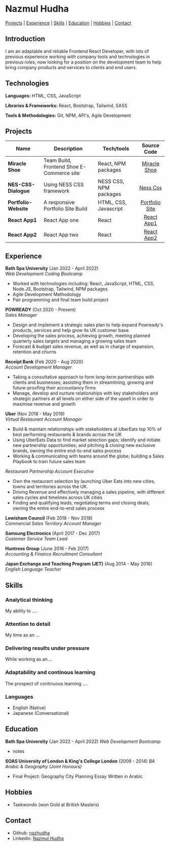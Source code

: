 # Nazmul Hudha

[Projects](#projects) | [Experience](#experience) | [Skills](#skills) | [Education](#education) | [Hobbies](#hobbies) | [Contact](#contact)

## Introduction

I am an adaptable and reliable Frontend React Developer, with lots of previous experience working with company tools and technologies in previous roles; now looking for a position on the development team to help bring company products and services to clients and end users.

## Technologies
**Languages:** HTML, CSS, JavaScript

**Libraries & Frameworks:** React, Bootstrap, Tailwind, SASS

**Tools & Methodologies:** Git, NPM, API's, Agile Development

## Projects

| Name                         | Description       | Tech/tools        | Source Code |
| ---------------------------- | ----------------- | ----------------- | :---------: |
| **Miracle Shoe** | Team Build, Frontend Shoe E-Commerce site   | React, NPM packages | [Miracle Shoe](https://github.com/nazhudha/miracle-shoes-ecommerce) |
| **NES-CSS-Dialogue**          | Using NESS CSS framework   |  NESS CSS, NPM packages   |  [Ness Css ](https://github.com/nazhudha/css---NES-CSS-Dialogue)  |
| **Portfolio-Website**         |  A responsive Portfolio Site Build   |  HTML, CSS, Javascript   |  [Portfolio Site](https://github.com/nazhudha/Portfolio-Website)  |
| **React App1**    |  React App one  |  React  |  [React App1](https://github.com/nazhudha?tab=repositories)  |
| **React App2**    |  React App two  |  React  |  [React App2](https://github.com/nazhudha?tab=repositories)  |

## Experience

**Bath Spa University** (Jan 2022 - April 2022)  
_Web Development Coding Bootcamp_

- Worked with technologies including: React, JavaScript, HTML, CSS, Node.JS, Bootstrap, Tailwind, NPM packages 
- Agile Development Methodology
- Pair programming and final team build project 

**POWREADY** (Oct 2020 - Present)  
_Sales Manager_

- Design and implement a strategic sales plan to help expand Powready's products, services and help grow its UK customer base.
- Developing the sales process, achieving growth, meeting planned quarterly sales targets and managing a growing sales team
- Forecast & budget sales revenue, as well as in charge of expansion, retention and churns 

**Receipt Bank** (Feb 2020 - Aug 2020)  
_Account Development Manager_

- Taking a consultative approach to form long-term partnerships with clients and businesses; assisting them in streamlining, growing and future-proofing their accountancy firms
- Manage, develop and nurture relationships with key stakeholders and strategic partners at all levels on either side of the upsell in order to maximise revenue and growth 

**Uber** (Nov 2018 - May 2019)  
_Virtual Restaurant Account Manager_

- Build & maintain relationships with stakeholders at UberEats top 10% of best performing restaurants & brands across the UK
- Using UberEats Data to find market selection gaps; identify and initiate new partnership opportunities; and pitching & closing new exclusive brands, owning the entire end-to-end sales process
- Working & communicating with teams around the globe; building a Sales Playbook to train future sales team

_Restaurant Partnership Account Executive_
- Own the restaurant selection by launching Uber Eats into new cities, towns and territories across the UK.
- Driving Revenue and effectively managing a sales pipeline, with different sales cycles and timelines across UK cities 
- Finding and qualifying leads, negotiating terms and closing deals,  owning the entire end-to-end sales process


**Lewisham Council** (Feb 2018 - Nov 2018)  
_Commercial Sales Territory Account Manager_

**Samsung Electronics** (April 2017 - Dec 2017)  
_Customer Service Team Lead_

**Huntress Group** (June 2016 - Feb 2017)  
_Accounting & Finance Recruitment Consultant_

**Japan Exchange and Teaching Program (JET)** (Aug 2014 - May 2016)  
_English Language Teacher_


## Skills

### Analytical thinking

My ability to ....

### Attention to detail

My time as an ...
  
### Delivering results under pressure

While working as an....

### Adaptability and continous learning

The prospect of continuous learning ....
  
### Languages  

- English (Native)
- Japanese (Conversational)

## Education

**Bath Spa University** (Jan 2022 - April 2022)
_Web Development Bootcamp_

- notes

**SOAS University of London & King's College London** (2009 - 2014) 
_BA Arabic & Geography (Joint Honours)_

- Final Project: Geography City Planning Essay Written in Arabic 

## Hobbies

- Taekwondo (won Gold at British Masters)


## Contact
- Github: [nazhudha](https://github.com/nazhudha?tab=repositories)
- Linkedin: [Nazmul Hudha](https://www.linkedin.com/in/nazmul-h-7a44b7116/)